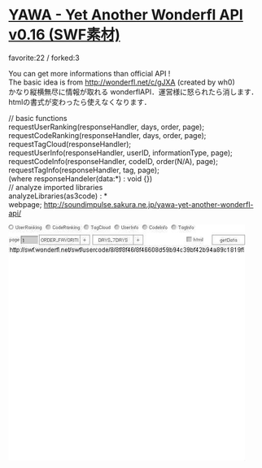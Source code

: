 # [YAWA - Yet Another Wonderfl API v0.16 (SWF素材)](http://wonderfl.net/c/krt3)

favorite:22 / forked:3

You can get more informations than official API !  
The basic idea is from http://wonderfl.net/c/gJXA (created by wh0)  
かなり縦横無尽に情報が取れる wonderflAPI．運営様に怒られたら消します．htmlの書式が変わったら使えなくなります．  
  
// basic functions  
requestUserRanking(responseHandler, days, order, page);  
requestCodeRanking(responseHandler, days, order, page);  
requestTagCloud(responseHandler);  
requestUserInfo(responseHandler, userID, informationType, page);  
requestCodeInfo(responseHandler, codeID, order(N/A), page);  
requestTagInfo(responseHandler, tag, page);  
(where responseHandeler(data:*) : void {})  
// analyze imported libraries  
analyzeLibraries(as3code) : *  
webpage; http://soundimpulse.sakura.ne.jp/yawa-yet-another-wonderfl-api/

![thumbnail](./thumbnail.jpg)
